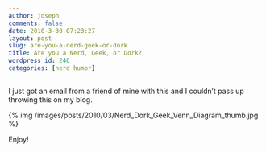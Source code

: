 ```yaml
---
author: joseph
comments: false
date: 2010-3-30 07:23:27
layout: post
slug: are-you-a-nerd-geek-or-dork
title: Are you a Nerd, Geek, or Dork?
wordpress_id: 246
categories: [nerd humor]
---
```


I just got an email from a friend of mine with this and I couldn’t pass up throwing this on my blog.

<!-- more -->

{% img /images/posts/2010/03/Nerd_Dork_Geek_Venn_Diagram_thumb.jpg %}

Enjoy!
